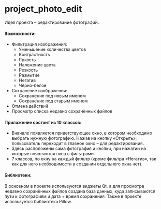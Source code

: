 # project_photo_edit
Идея проекта – редактирование фотографий.
#### Возможности:
+ Фильтрация изображения:
  + Уменьшение количества цветов
  + Контрастность
  + Яркость
  + Наложение цвета
  + Резкость
  + Размытие
  + Негатив
  + Чёрно-белое
+ Сохранение изображения:
  + Сохранение под новым именем
  + Сохранение под старым именем
+ Отмена действий
+ Просмотр списка недавно сохранённых файлов

#### Приложение состоит из 10 классов:
+ Вначале появляется приветствующее окно, в котором необходимо выбрать нужную фотографию.
Нажав на кнопку «Открыть», пользователь переходит в главное окно – для редактирования. 
+	Здесь расположены сама фотография и кнопки, при нажатии на которые появляются окна с фильтрами.
+	7 классов, по окну на каждый фильтр (кроме фильтра «Негатив», так как для него необходимости в создании отдельного окна нет).

#### Библиотеки:
В основном в проекте используются виджеты Qt, а для просмотра недавно сохранённых файлов создана база данных, куда записываются пути к фотографиям и дата + время сохранения.
Также в проекте используется библиотека Pillow.
